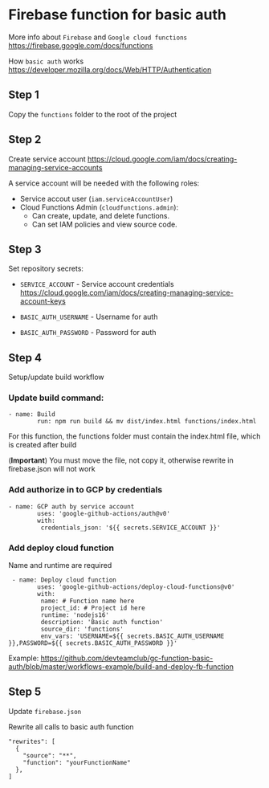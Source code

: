 # Firebase function for basic auth
More info about `Firebase` and `Google cloud functions` https://firebase.google.com/docs/functions

How `basic auth` works https://developer.mozilla.org/docs/Web/HTTP/Authentication

## Step 1
Copy the `functions` folder to the root of the project

## Step 2
Create service account
https://cloud.google.com/iam/docs/creating-managing-service-accounts
 
A service account will be needed
with the following roles:

- Service accout user (`iam.serviceAccountUser`)
- Cloud Functions Admin (`cloudfunctions.admin`):
  - Can create, update, and delete functions.
  - Can set IAM policies and view source code.

## Step 3
Set repository secrets:

- `SERVICE_ACCOUNT` - Service account credentials https://cloud.google.com/iam/docs/creating-managing-service-account-keys

- `BASIC_AUTH_USERNAME` - Username for auth

- `BASIC_AUTH_PASSWORD` - Password for auth


## Step 4
Setup/update build workflow

### Update build command: 
```
- name: Build
        run: npm run build && mv dist/index.html functions/index.html
```
For this function, the functions folder must contain the index.html file, which is created after build

(**Important**) You must move the file, not copy it, otherwise rewrite in firebase.json will not work

### Add authorize in to GCP by credentials
```
- name: GCP auth by service account
        uses: 'google-github-actions/auth@v0'
        with:
         credentials_json: '${{ secrets.SERVICE_ACCOUNT }}'
```

### Add deploy cloud function
Name and runtime are required
```
 - name: Deploy cloud function
        uses: 'google-github-actions/deploy-cloud-functions@v0'
        with:
         name: # Function name here
         project_id: # Project id here
         runtime: 'nodejs16'
         description: 'Basic auth function'
         source_dir: 'functions'
         env_vars: 'USERNAME=${{ secrets.BASIC_AUTH_USERNAME }},PASSWORD=${{ secrets.BASIC_AUTH_PASSWORD }}'
```


Example: https://github.com/devteamclub/gc-function-basic-auth/blob/master/workflows-example/build-and-deploy-fb-function


## Step 5
Update `firebase.json`

Rewrite all calls to basic auth function

```
"rewrites": [
  {
    "source": "**",
    "function": "yourFunctionName"
  },
]
